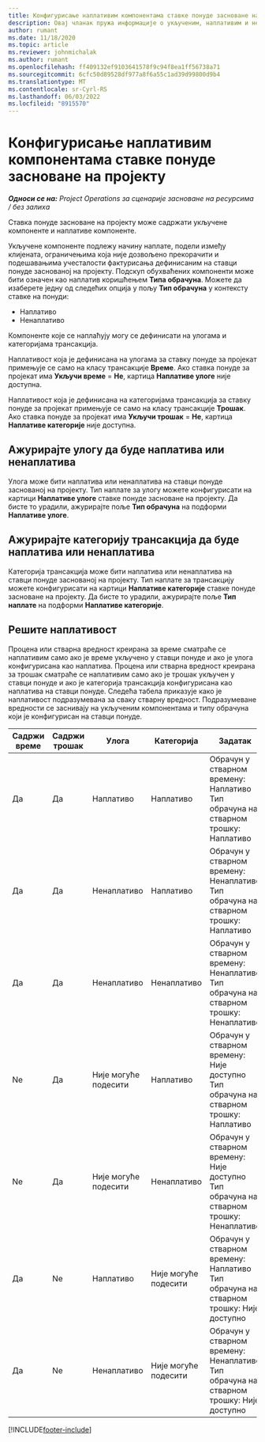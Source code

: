 ```yaml
---
title: Конфигурисање наплативим компонентама ставке понуде засноване на пројекту
description: Овај чланак пружа информације о укљученим, наплативим и ненаплативим компонентама на ставкама понуда заснованих на пројекту.
author: rumant
ms.date: 11/18/2020
ms.topic: article
ms.reviewer: johnmichalak
ms.author: rumant
ms.openlocfilehash: ff409132ef9103641578f9c94f8ea1ff56738a71
ms.sourcegitcommit: 6cfc50d89528df977a8f6a55c1ad39d99800d9b4
ms.translationtype: MT
ms.contentlocale: sr-Cyrl-RS
ms.lasthandoff: 06/03/2022
ms.locfileid: "8915570"
---
```

# <a name="configure-the-chargeable-components-of-a-project-based-quote-line"></a>Конфигурисање наплативим компонентама ставке понуде засноване на пројекту

_**Односи се на:** Project Operations за сценарије засноване на ресурсима / без залиха_

Ставка понуде засноване на пројекту може садржати укључене компоненте и наплативе компоненте.

Укључене компоненте подлежу начину наплате, подели између клијената, ограничењима која није дозвољено прекорачити и подешавањима учесталости фактурисања дефинисаним на ставци понуде заснованој на пројекту.
Подскуп обухваћених компоненти може бити означен као наплатив коришћењем **Типа обрачуна**. Можете да изаберете једну од следећих опција у пољу **Тип обрачуна** у контексту ставке на понуди:

   - Наплативо
   - Ненаплативо

Компоненте које се наплаћују могу се дефинисати на улогама и категоријама трансакција.

Наплативост која је дефинисана на улогама за ставку понуде за пројекат примењује се само на класу трансакције **Време**. Ако ставка понуде за пројекат има **Укључи време** = **Не**, картица **Наплативе улоге** није доступна.

Наплативост која је дефинисана на категоријама трансакција за ставку понуде за пројекат примењује се само на класу трансакције **Трошак**. Ако ставка понуде за пројекат има **Укључи трошак** = **Не**, картица **Наплативе категорије** није доступна.

## <a name="update-a-role-to-be-chargeable-or-non-chargeable"></a>Ажурирајте улогу да буде наплатива или ненаплатива
Улога може бити наплатива или ненаплатива на ставци понуде заснованој на пројекту. Тип наплате за улогу можете конфигурисати на картици **Наплативе улоге** ставке понуде засноване на пројекту. Да бисте то урадили, ажурирајте поље **Тип обрачуна** на подформи **Наплативе улоге**. 

## <a name="update-a-transaction-category-to-be-chargeable-or-non-chargeable"></a>Ажурирајте категорију трансакција да буде наплатива или ненаплатива
Категорија трансакција може бити наплатива или ненаплатива на ставци понуде заснованој на пројекту. Тип наплате за трансакцију можете конфигурисати на картици **Наплативе категорије** ставке понуде засноване на пројекту. Да бисте то урадили, ажурирајте поље **Тип наплате** на подформи **Наплативе категорије**. 

## <a name="resolve-chargeability"></a>Решите наплативост

Процена или стварна вредност креирана за време сматраће се наплативим само ако је време укључено у ставци понуде и ако је улога конфигурисана као наплатива.
Процена или стварна вредност креирана за трошак сматраће се наплативим само ако је трошак укључен у ставци понуде и ако је категорија трансакција конфигурисана као наплатива на ставци понуде. Следећа табела приказује како је наплативост подразумевана за сваку стварну вредност. Подразумеване вредности се заснивају на укљученим компонентама и типу обрачуна који је конфигурисан на ставци понуде.

| Садржи време | Садржи трошак | Улога | Категорија | Задатак |
| --- | --- | --- | --- | --- |
| Да | Да | Наплативо | Наплативо | Обрачун у стварном времену: Наплативо </br>Тип обрачуна на стварном трошку: Наплативо |
| Да | Да | Ненаплативо | Наплативо | Обрачун у стварном времену: Ненаплативо </br>Тип обрачуна на стварном трошку: Наплативо |
| Да | Да | Ненаплативо | Ненаплативо | Обрачун у стварном времену: Ненаплативо </br>Тип обрачуна на стварном трошку: Ненаплативо |
| Ne | Да | Није могуће подесити | Наплативо | Обрачун у стварном времену: Није доступно </br>Тип обрачуна на стварном трошку: Наплативо |
| Ne | Да | Није могуће подесити | Ненаплативо | Обрачун у стварном времену: Није доступно </br>Тип обрачуна на стварном трошку: Ненаплативо |
| Да | Ne | Наплативо | Није могуће подесити | Обрачун у стварном времену: Наплативо </br>Тип обрачуна на стварном трошку: Није доступно |
| Да | Ne | Ненаплативо | Није могуће подесити | Обрачун у стварном времену: Ненаплативо </br> Тип обрачуна на стварном трошку: Није доступно |


[!INCLUDE[footer-include](../includes/footer-banner.md)]